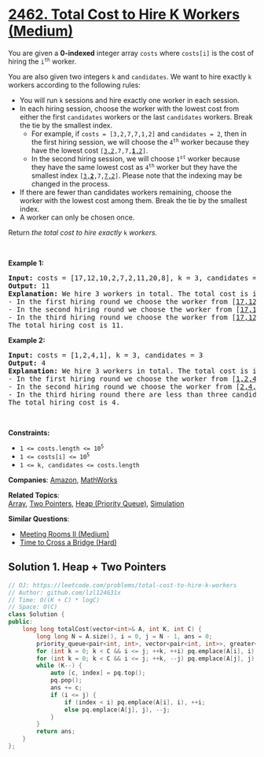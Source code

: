 # [2462. Total Cost to Hire K Workers (Medium)](https://leetcode.com/problems/total-cost-to-hire-k-workers)

<p>You are given a <strong>0-indexed</strong> integer array <code>costs</code> where <code>costs[i]</code> is the cost of hiring the <code>i<sup>th</sup></code> worker.</p>
<p>You are also given two integers <code>k</code> and <code>candidates</code>. We want to hire exactly <code>k</code> workers according to the following rules:</p>
<ul>
	<li>You will run <code>k</code> sessions and hire exactly one worker in each session.</li>
	<li>In each hiring session, choose the worker with the lowest cost from either the first <code>candidates</code> workers or the last <code>candidates</code> workers. Break the tie by the smallest index.
	<ul>
		<li>For example, if <code>costs = [3,2,7,7,1,2]</code> and <code>candidates = 2</code>, then in the first hiring session, we will choose the <code>4<sup>th</sup></code> worker because they have the lowest cost <code>[<u>3,2</u>,7,7,<u><strong>1</strong>,2</u>]</code>.</li>
		<li>In the second hiring session, we will choose <code>1<sup>st</sup></code> worker because they have the same lowest cost as <code>4<sup>th</sup></code> worker but they have the smallest index <code>[<u>3,<strong>2</strong></u>,7,<u>7,2</u>]</code>. Please note that the indexing may be changed in the process.</li>
	</ul>
	</li>
	<li>If there are fewer than candidates workers remaining, choose the worker with the lowest cost among them. Break the tie by the smallest index.</li>
	<li>A worker can only be chosen once.</li>
</ul>
<p>Return <em>the total cost to hire exactly </em><code>k</code><em> workers.</em></p>
<p>&nbsp;</p>
<p><strong class="example">Example 1:</strong></p>
<pre><strong>Input:</strong> costs = [17,12,10,2,7,2,11,20,8], k = 3, candidates = 4
<strong>Output:</strong> 11
<strong>Explanation:</strong> We hire 3 workers in total. The total cost is initially 0.
- In the first hiring round we choose the worker from [<u>17,12,10,2</u>,7,<u>2,11,20,8</u>]. The lowest cost is 2, and we break the tie by the smallest index, which is 3. The total cost = 0 + 2 = 2.
- In the second hiring round we choose the worker from [<u>17,12,10,7</u>,<u>2,11,20,8</u>]. The lowest cost is 2 (index 4). The total cost = 2 + 2 = 4.
- In the third hiring round we choose the worker from [<u>17,12,10,7,11,20,8</u>]. The lowest cost is 7 (index 3). The total cost = 4 + 7 = 11. Notice that the worker with index 3 was common in the first and last four workers.
The total hiring cost is 11.
</pre>
<p><strong class="example">Example 2:</strong></p>
<pre><strong>Input:</strong> costs = [1,2,4,1], k = 3, candidates = 3
<strong>Output:</strong> 4
<strong>Explanation:</strong> We hire 3 workers in total. The total cost is initially 0.
- In the first hiring round we choose the worker from [<u>1,2,4,1</u>]. The lowest cost is 1, and we break the tie by the smallest index, which is 0. The total cost = 0 + 1 = 1. Notice that workers with index 1 and 2 are common in the first and last 3 workers.
- In the second hiring round we choose the worker from [<u>2,4,1</u>]. The lowest cost is 1 (index 2). The total cost = 1 + 1 = 2.
- In the third hiring round there are less than three candidates. We choose the worker from the remaining workers [<u>2,4</u>]. The lowest cost is 2 (index 0). The total cost = 2 + 2 = 4.
The total hiring cost is 4.
</pre>
<p>&nbsp;</p>
<p><strong>Constraints:</strong></p>
<ul>
	<li><code>1 &lt;= costs.length &lt;= 10<sup>5 </sup></code></li>
	<li><code>1 &lt;= costs[i] &lt;= 10<sup>5</sup></code></li>
	<li><code>1 &lt;= k, candidates &lt;= costs.length</code></li>
</ul>

**Companies**:
[Amazon](https://leetcode.com/company/amazon), [MathWorks](https://leetcode.com/company/mathworks)

**Related Topics**:  
[Array](https://leetcode.com/tag/array/), [Two Pointers](https://leetcode.com/tag/two-pointers/), [Heap (Priority Queue)](https://leetcode.com/tag/heap-priority-queue/), [Simulation](https://leetcode.com/tag/simulation/)

**Similar Questions**:
* [Meeting Rooms II (Medium)](https://leetcode.com/problems/meeting-rooms-ii/)
* [Time to Cross a Bridge (Hard)](https://leetcode.com/problems/time-to-cross-a-bridge/)

## Solution 1. Heap + Two Pointers

```cpp
// OJ: https://leetcode.com/problems/total-cost-to-hire-k-workers
// Author: github.com/lzl124631x
// Time: O((K + C) * logC)
// Space: O(C)
class Solution {
public:
    long long totalCost(vector<int>& A, int K, int C) {
        long long N = A.size(), i = 0, j = N - 1, ans = 0;
        priority_queue<pair<int, int>, vector<pair<int, int>>, greater<>> pq;
        for (int k = 0; k < C && i <= j; ++k, ++i) pq.emplace(A[i], i);
        for (int k = 0; k < C && i <= j; ++k, --j) pq.emplace(A[j], j);
        while (K--) {
            auto [c, index] = pq.top();
            pq.pop();
            ans += c;
            if (i <= j) {
                if (index < i) pq.emplace(A[i], i), ++i;
                else pq.emplace(A[j], j), --j;
            }
        }
        return ans;
    }
};
```
